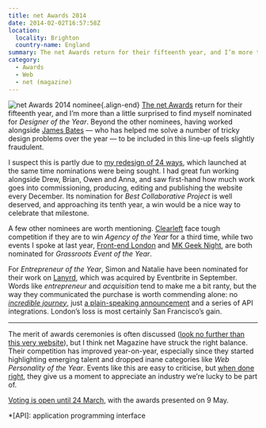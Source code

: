 ```yaml
---
title: net Awards 2014
date: 2014-02-02T16:57:58Z
location:
  locality: Brighton
  country-name: England
summary: The net Awards return for their fifteenth year, and I’m more than a little surprised to be nominated for Designer of the Year.
category:
  - Awards
  - Web
  - net (magazine)
---
```

![net Awards 2014 nominee](/images/2014/02/net_awards_nominee.png){.align-end} [The net Awards][1] return for their fifteenth year, and I’m more than a little surprised to find myself nominated for *Designer of the Year*. Beyond the other nominees, having worked alongside [James Bates][2] — who has helped me solve a number of tricky design problems over the year — to be included in this line-up feels slightly fraudulent.

I suspect this is partly due to [my redesign of 24 ways][3], which launched at the same time nominations were being sought. I had great fun working alongside Drew, Brian, Owen and Anna, and saw first-hand how much work goes into commissioning, producing, editing and publishing the website every December. Its nomination for *Best Collaborative Project* is well deserved, and approaching its tenth year, a win would be a nice way to celebrate that milestone.

A few other nominees are worth mentioning. [Clearleft][4] face tough competition if they are to win *Agency of the Year* for a third time, while two events I spoke at last year, [Front-end London][5] and [MK Geek Night][6], are both nominated for *Grassroots Event of the Year*.

For *Entrepreneur of the Year*, Simon and Natalie have been nominated for their work on [Lanyrd][7], which was acquired by Eventbrite in September. Words like *entrepreneur* and *acquisition* tend to make me a bit ranty, but the way they communicated the purchase is worth commending alone: no *[incredible journey][8]*, just [a plain-speaking announcement][9] and a series of API integrations. London’s loss is most certainly San Francisco’s gain.

***

The merit of awards ceremonies is often discussed ([look no further than this very website][10]), but I think net Magazine have struck the right balance. Their competition has improved year-on-year, especially since they started highlighting emerging talent and dropped inane categories like *Web Personality of the Year*. Events like this are easy to criticise, but [when done right][11], they give us a moment to appreciate an industry we’re lucky to be part of.

[Voting is open until 24 March][1], with the awards presented on 9 May.

[1]: https://thenetawards.com/
[2]: https://clearleft.com/is/james-bates
[3]: /2013/12/redesigning_24_ways
[4]: https://clearleft.com
[5]: http://www.frontendlondon.co.uk
[6]: http://mkgeeknight.co.uk
[7]: http://lanyrd.com
[8]: http://ourincrediblejourney.tumblr.com
[9]: http://lanyrd.com/blog/2013/eventbrite/
[10]: /2013/01/ubelly
[11]: http://www.creativebloq.com/netmag/why-diversity-matters-web-design-industry-11410554

*[API]: application programming interface
